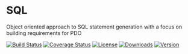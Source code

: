 # SQL

Object oriented approach to SQL statement generation with a focus on building requirements for PDO

[![Build Status](https://travis-ci.org/dschoenbauer/sql.svg?branch=develop)](https://travis-ci.org/dschoenbauer/sql)
[![Coverage Status](https://coveralls.io/repos/github/dschoenbauer/sql/badge.svg?branch=develop)](https://coveralls.io/github/dschoenbauer/sql?branch=develop)
[![License](https://img.shields.io/packagist/l/dschoenbauer/sql.svg)](https://github.com/dschoenbauer/sql)
[![Downloads](https://img.shields.io/packagist/dt/dschoenbauer/sql.svg)](https://packagist.org/packages/dschoenbauer/sql)
[![Version](https://img.shields.io/packagist/v/dschoenbauer/sql.svg)](https://github.com/dschoenbauer/sql/releases)
